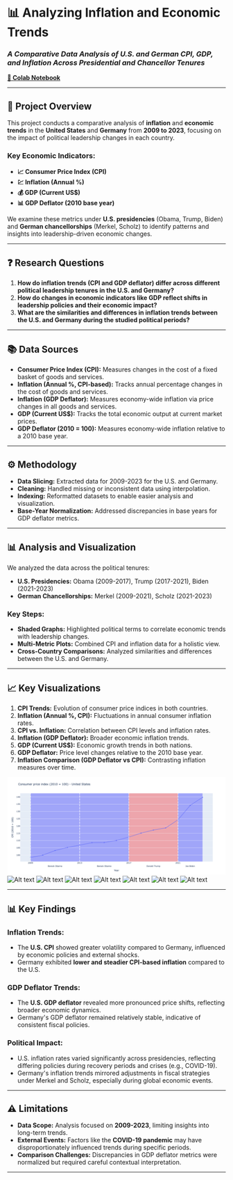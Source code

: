 # **📊 Analyzing Inflation and Economic Trends**  
### *A Comparative Data Analysis of U.S. and German CPI, GDP, and Inflation Across Presidential and Chancellor Tenures*  
[**🔗 Colab Notebook**](https://colab.research.google.com/drive/1UML-Yw0N9hM8dGBtFqaZXXMvbUHIwwmK?usp=sharing)

---

## **🌟 Project Overview**
This project conducts a comparative analysis of **inflation** and **economic trends** in the **United States** and **Germany** from **2009 to 2023**, focusing on the impact of political leadership changes in each country.  

### Key Economic Indicators:
- **📈 Consumer Price Index (CPI)**  
- **💹 Inflation (Annual %)**  
- **💰 GDP (Current US$)**  
- **📊 GDP Deflator (2010 base year)**  

We examine these metrics under **U.S. presidencies** (Obama, Trump, Biden) and **German chancellorships** (Merkel, Scholz) to identify patterns and insights into leadership-driven economic changes.

---

## **❓ Research Questions**
1. **How do inflation trends (CPI and GDP deflator) differ across different political leadership tenures in the U.S. and Germany?**  
2. **How do changes in economic indicators like GDP reflect shifts in leadership policies and their economic impact?**  
3. **What are the similarities and differences in inflation trends between the U.S. and Germany during the studied political periods?**

---

## **📚 Data Sources**

- **Consumer Price Index (CPI):** Measures changes in the cost of a fixed basket of goods and services.  
- **Inflation (Annual %, CPI-based):** Tracks annual percentage changes in the cost of goods and services.  
- **Inflation (GDP Deflator):** Measures economy-wide inflation via price changes in all goods and services.  
- **GDP (Current US$):** Tracks the total economic output at current market prices.  
- **GDP Deflator (2010 = 100):** Measures economy-wide inflation relative to a 2010 base year.  

---

## **⚙️ Methodology**

- **Data Slicing:** Extracted data for 2009-2023 for the U.S. and Germany.  
- **Cleaning:** Handled missing or inconsistent data using interpolation.  
- **Indexing:** Reformatted datasets to enable easier analysis and visualization.  
- **Base-Year Normalization:** Addressed discrepancies in base years for GDP deflator metrics.

---

## **📊 Analysis and Visualization**

We analyzed the data across the political tenures:  
- **U.S. Presidencies:** Obama (2009-2017), Trump (2017-2021), Biden (2021-2023)  
- **German Chancellorships:** Merkel (2009-2021), Scholz (2021-2023)

### Key Steps:
- **Shaded Graphs:** Highlighted political terms to correlate economic trends with leadership changes.  
- **Multi-Metric Plots:** Combined CPI and inflation data for a holistic view.  
- **Cross-Country Comparisons:** Analyzed similarities and differences between the U.S. and Germany.

---

## **📈 Key Visualizations**
1. **CPI Trends:** Evolution of consumer price indices in both countries.  
2. **Inflation (Annual %, CPI):** Fluctuations in annual consumer inflation rates.  
3. **CPI vs. Inflation:** Correlation between CPI levels and inflation rates.  
4. **Inflation (GDP Deflator):** Broader economic inflation trends.  
5. **GDP (Current US$):** Economic growth trends in both nations.  
6. **GDP Deflator:** Price level changes relative to the 2010 base year.  
7. **Inflation Comparison (GDP Deflator vs CPI):** Contrasting inflation measures over time.

 
![Alt text](  newplot.png)
![Alt text](  newplotcopy.png)
![Alt text](  newplotcopy2.png)
![Alt text](  newplotcopy3.png)
![Alt text](  newplotcopy4.png)
![Alt text](  newplotcopy5.png)
![Alt text](  newplotcopy6.png)
![Alt text](  newplotcopy7.png)


---

## **📊 Key Findings**

### **Inflation Trends**:
- The **U.S. CPI** showed greater volatility compared to Germany, influenced by economic policies and external shocks.  
- Germany exhibited **lower and steadier CPI-based inflation** compared to the U.S.  

### **GDP Deflator Trends**:
- The **U.S. GDP deflator** revealed more pronounced price shifts, reflecting broader economic dynamics.  
- Germany's GDP deflator remained relatively stable, indicative of consistent fiscal policies.  

### **Political Impact**:
- U.S. inflation rates varied significantly across presidencies, reflecting differing policies during recovery periods and crises (e.g., COVID-19).  
- Germany's inflation trends mirrored adjustments in fiscal strategies under Merkel and Scholz, especially during global economic events.  

---

## **⚠️ Limitations**

- **Data Scope:** Analysis focused on **2009-2023**, limiting insights into long-term trends.  
- **External Events:** Factors like the **COVID-19 pandemic** may have disproportionately influenced trends during specific periods.  
- **Comparison Challenges:** Discrepancies in GDP deflator metrics were normalized but required careful contextual interpretation.  

---

